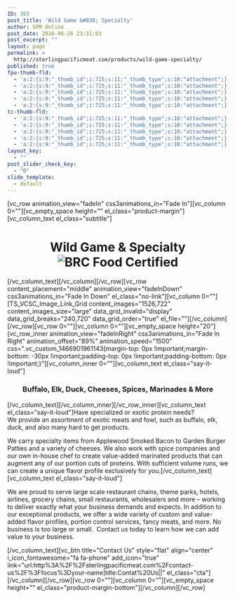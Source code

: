 ```yaml
---
ID: 363
post_title: 'Wild Game &#038; Specialty'
author: SPM Online
post_date: 2016-06-26 23:31:03
post_excerpt: ""
layout: page
permalink: >
  http://sterlingpacificmeat.com/products/wild-game-specialty/
published: true
fpu-thumb-fld:
  - 'a:2:{s:9:"_thumb_id";i:725;s:11:"_thumb_type";s:10:"attachment";}'
  - 'a:2:{s:9:"_thumb_id";i:725;s:11:"_thumb_type";s:10:"attachment";}'
  - 'a:2:{s:9:"_thumb_id";i:725;s:11:"_thumb_type";s:10:"attachment";}'
  - 'a:2:{s:9:"_thumb_id";i:725;s:11:"_thumb_type";s:10:"attachment";}'
  - 'a:2:{s:9:"_thumb_id";i:725;s:11:"_thumb_type";s:10:"attachment";}'
tc-thumb-fld:
  - 'a:2:{s:9:"_thumb_id";i:725;s:11:"_thumb_type";s:10:"attachment";}'
  - 'a:2:{s:9:"_thumb_id";i:725;s:11:"_thumb_type";s:10:"attachment";}'
  - 'a:2:{s:9:"_thumb_id";i:725;s:11:"_thumb_type";s:10:"attachment";}'
  - 'a:2:{s:9:"_thumb_id";i:725;s:11:"_thumb_type";s:10:"attachment";}'
  - 'a:2:{s:9:"_thumb_id";i:725;s:11:"_thumb_type";s:10:"attachment";}'
layout_key:
  - ""
post_slider_check_key:
  - "0"
slide_template:
  - default
---
```

[vc_row animation_view="fadeIn" css3animations_in="Fade In"][vc_column 0=""][vc_empty_space height="" el_class="product-margin"][vc_column_text el_class="subtitle"]
<h1 class="page-title" style="text-align: center;">Wild Game &amp; Specialty<img class="brc" src="http://sterlingpacificmeat.com/wp-content/uploads/2016/10/brc-logo-44x66.png" alt="BRC Food Certified" /></h1>
[/vc_column_text][/vc_column][/vc_row][vc_row content_placement="middle" animation_view="fadeInDown" css3animations_in="Fade In Down" el_class="no-link"][vc_column 0=""][TS_VCSC_Image_Link_Grid content_images="1526,722" content_images_size="large" data_grid_invalid="display" data_grid_breaks="240,720" data_grid_order="true" el_file=""][/vc_column][/vc_row][vc_row 0=""][vc_column 0=""][vc_empty_space height="20"][vc_row_inner animation_view="fadeInRight" css3animations_in="Fade In Right" animation_offset="89%" animation_speed="1500" css=".vc_custom_1466901961143{margin-top: 0px !important;margin-bottom: -30px !important;padding-top: 0px !important;padding-bottom: 0px !important;}"][vc_column_inner 0=""][vc_column_text el_class="say-it-loud"]
<h3 style="text-align: center;">Buffalo, Elk, Duck, Cheeses, Spices, Marinades &amp; More</h3>
[/vc_column_text][/vc_column_inner][/vc_row_inner][vc_column_text el_class="say-it-loud"]Have specialized or exotic protein needs? We provide an assortment of exotic meats and fowl, such as buffalo, elk, duck, and also many hard to get products.

We carry specialty items from Applewood Smoked Bacon to Garden Burger Patties and a variety of cheeses. We also work with spice companies and our own in-house chef to create value-added marinated products that can augment any of our portion cuts of proteins. With sufficient volume runs, we can create a unique flavor profile exclusively for you.[/vc_column_text][vc_column_text el_class="say-it-loud"]
<div class="vc_row wpb_row vc_row-fluid">
<div class="wpb_column vc_column_container vc_col-sm-12">
<div class="vc_column-inner ">
<div class="wpb_wrapper">
<div class="wpb_text_column wpb_content_element say-it-loud">
<div class="wpb_wrapper">
<div class="vc_row wpb_row vc_row-fluid">
<div class="wpb_column vc_column_container vc_col-sm-12">
<div class="vc_column-inner ">
<div class="wpb_wrapper">
<div class="wpb_text_column wpb_content_element say-it-loud">
<div class="wpb_wrapper">

We are proud to serve large scale restaurant chains, theme parks, hotels, airlines, grocery chains, small restaurants, wholesalers and more – working to deliver exactly what your business demands and expects. In addition to our exceptional products, we offer a wide variety of custom and value-added flavor profiles, portion control services, fancy meats, and more. No business is too large or small.  Contact us today to learn how we can add value to your business.

</div>
</div>
</div>
</div>
</div>
</div>
</div>
</div>
<div class="vc_btn3-container cta vc_btn3-center"></div>
</div>
</div>
</div>
</div>
[/vc_column_text][vc_btn title="Contact Us" style="flat" align="center" i_icon_fontawesome="fa fa-phone" add_icon="true" link="url:http%3A%2F%2Fsterlingpacificmeat.com%2Fcontact-us%2F%3Ffocus%3Dyour-name|title:Contat%20Us||" el_class="cta"][/vc_column][/vc_row][vc_row 0=""][vc_column 0=""][vc_empty_space height="" el_class="product-margin-bottom"][/vc_column][/vc_row]